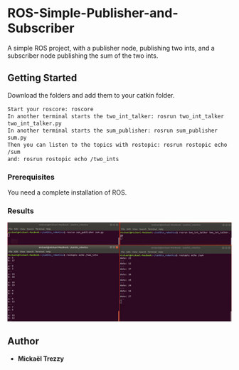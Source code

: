 # ROS-Simple-Publisher-and-Subscriber
A simple ROS project, with a publisher node, publishing two ints, and a subscriber node publishing the sum of the two ints.

## Getting Started
Download the folders and add them to your catkin folder.

```
Start your roscore: roscore
In another terminal starts the two_int_talker: rosrun two_int_talker two_int_talker.py
In another terminal starts the sum_publisher: rosrun sum_publisher sum.py
Then you can listen to the topics with rostopic: rosrun rostopic echo /sum
and: rosrun rostopic echo /two_ints
```

### Prerequisites
You need a complete installation of ROS.

### Results
![Image of a running example](/execution.png)

## Author
* **Mickaël Trezzy**
